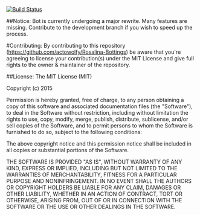 [![Build Status](https://travis-ci.org/actowolfy/Rosalina-Bottings.svg)](https://travis-ci.org/actowolfy/Rosalina-Bottings)

##Notice:
Bot is currently undergoing a major rewrite. Many features are missing. Contribute to the development branch if you wish to speed up the process.

#Contributing:
By contributing to this repository (https://github.com/actowolfy/Rosalina-Bottings) be aware that you're agreeing to license your contribution(s) under the MIT License and give full rights to the owner & maintainer of the repository. 


##License:
The MIT License (MIT)

Copyright (c) 2015 

Permission is hereby granted, free of charge, to any person obtaining a copy
of this software and associated documentation files (the "Software"), to deal
in the Software without restriction, including without limitation the rights
to use, copy, modify, merge, publish, distribute, sublicense, and/or sell
copies of the Software, and to permit persons to whom the Software is
furnished to do so, subject to the following conditions:

The above copyright notice and this permission notice shall be included in all
copies or substantial portions of the Software.

THE SOFTWARE IS PROVIDED "AS IS", WITHOUT WARRANTY OF ANY KIND, EXPRESS OR
IMPLIED, INCLUDING BUT NOT LIMITED TO THE WARRANTIES OF MERCHANTABILITY,
FITNESS FOR A PARTICULAR PURPOSE AND NONINFRINGEMENT. IN NO EVENT SHALL THE
AUTHORS OR COPYRIGHT HOLDERS BE LIABLE FOR ANY CLAIM, DAMAGES OR OTHER
LIABILITY, WHETHER IN AN ACTION OF CONTRACT, TORT OR OTHERWISE, ARISING FROM,
OUT OF OR IN CONNECTION WITH THE SOFTWARE OR THE USE OR OTHER DEALINGS IN THE
SOFTWARE.
